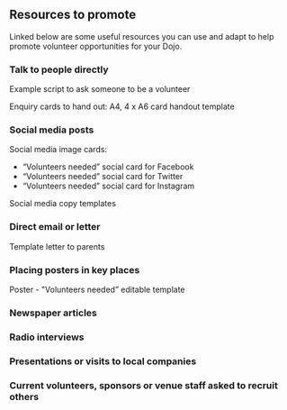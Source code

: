 ## Resources to promote

Linked below are some useful resources you can use and adapt to help promote volunteer opportunities for your Dojo.

### Talk to people directly

Example script to ask someone to be a volunteer

Enquiry cards to hand out:
A4, 4 x  A6 card handout template

### Social media posts

Social media image cards:
+ “Volunteers needed” social card for Facebook
+ “Volunteers needed” social card for Twitter
+ “Volunteers needed” social card for Instagram

Social media copy templates

### Direct email or letter

Template letter to parents


### Placing posters in key places
Poster - "Volunteers needed” editable template

### Newspaper articles


### Radio interviews


### Presentations or visits to local companies


### Current volunteers, sponsors or venue staff asked to recruit others










